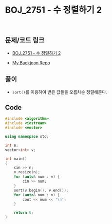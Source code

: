 # BOJ_2751 - 수 정렬하기 2

&nbsp;

## 문제/코드 링크

- [BOJ_2751 - 수 정렬하기 2](https://www.acmicpc.net/problem/2751)

- [My Baekjoon Repo](https://github.com/Meantint/Baekjoon)

## 풀이

- `sort()`를 이용하여 받은 값들을 오름차순 정렬해준다.

## Code

```cpp
#include <algorithm>
#include <iostream>
#include <vector>

using namespace std;

int n;
vector<int> v;

int main()
{
    cin >> n;
    v.resize(n);
    for (auto& num : v) {
        cin >> num;
    }
    sort(v.begin(), v.end());
    for (auto& num : v) {
        cout << num << '\n';
    }

    return 0;
}
```
